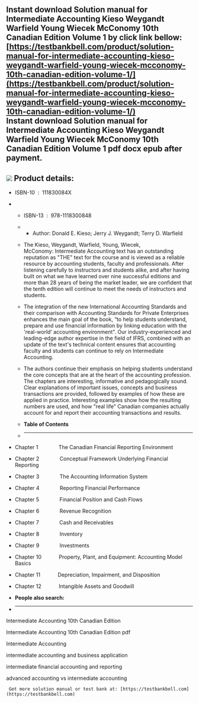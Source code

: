 Instant download **Solution manual for Intermediate Accounting Kieso Weygandt Warfield Young Wiecek McConomy 10th Canadian Edition Volume 1** by click link bellow:  
[https://testbankbell.com/product/solution-manual-for-intermediate-accounting-kieso-weygandt-warfield-young-wiecek-mcconomy-10th-canadian-edition-volume-1/](https://testbankbell.com/product/solution-manual-for-intermediate-accounting-kieso-weygandt-warfield-young-wiecek-mcconomy-10th-canadian-edition-volume-1/)  
**Instant download Solution manual for Intermediate Accounting Kieso Weygandt Warfield Young Wiecek McConomy 10th Canadian Edition Volume 1 pdf docx epub after payment.**
--------------------------------------------------------------------------------------------------------------------------------------------------------------------------


![](https://testbankbell.com/wp-content/uploads/2023/05/EHEP002637__12567.1400197583.1280.1280.jpg)
**Product details:**
--------------------


* ISBN-10 ‏ : ‎ 111830084X
* * ISBN-13 ‏ : ‎ 978-1118300848
  * * Author: Donald E. Kieso; Jerry J. Weygandt; Terry D. Warfield
   
  * The Kieso, Weygandt, Warfield, Young, Wiecek, McConomy: Intermediate Accounting text has an outstanding reputation as "THE" text for the course and is viewed as a reliable resource by accounting students, faculty and professionals. After listening carefully to instructors and students alike, and after having built on what we have learned over nine successful editions and more than 28 years of being the market leader, we are confident that the tenth edition will continue to meet the needs of instructors and students.
 
  * The integration of the new International Accounting Standards and their comparison with Accounting Standards for Private Enterprises enhances the main goal of the book, “to help students understand, prepare and use financial information by linking education with the 'real-world’ accounting environment". Our industry-experienced and leading-edge author expertise in the field of IFRS, combined with an update of the text's technical content ensures that accounting faculty and students can continue to rely on Intermediate Accounting.
 
  * The authors continue their emphasis on helping students understand the core concepts that are at the heart of the accounting profession. The chapters are interesting, informative and pedagogically sound. Clear explanations of important issues, concepts and business transactions are provided, followed by examples of how these are applied in practice. Interesting examples show how the resulting numbers are used, and how "real life" Canadian companies actually account for and report their accounting transactions and results.
  * **Table of Contents**
  * ---------------------
 
* Chapter 1              The Canadian Financial Reporting Environment

* Chapter 2              Conceptual Framework Underlying Financial Reporting

* Chapter 3              The Accounting Information System

* Chapter 4              Reporting Financial Performance

* Chapter 5              Financial Position and Cash Flows

* Chapter 6              Revenue Recognition

* Chapter 7              Cash and Receivables

* Chapter 8              Inventory

* Chapter 9              Investments

* Chapter 10            Property, Plant, and Equipment: Accounting Model Basics

* Chapter 11            Depreciation, Impairment, and Disposition

* Chapter 12            Intangible Assets and Goodwill
* **People also search:**
* -----------------------

Intermediate Accounting 10th Canadian Edition

Intermediate Accounting 10th Canadian Edition pdf

Intermediate Accounting

intermediate accounting and business application

intermediate financial accounting and reporting

advanced accounting vs intermediate accounting




     Get more solution manual or test bank at: [https://testbankbell.com](https://testbankbell.com)
